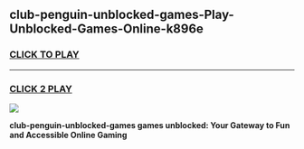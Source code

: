 
## club-penguin-unblocked-games-Play-Unblocked-Games-Online-k896e
<h3>
<a href="https://premium76.site?title=club-penguin-unblocked-games&ref=25A">CLICK TO PLAY</a></h3>
<hr>

<h3>
<a href="https://premium76.site?title=club-penguin-unblocked-games&ref=25A">CLICK 2 PLAY</a>
  
</h3>

<a href="https://premium76.site?title=club-penguin-unblocked-games&ref=25A"><img src="https://clearcache.store/games.png"></a>


**club-penguin-unblocked-games games unblocked: Your Gateway to Fun and Accessible Online Gaming**
